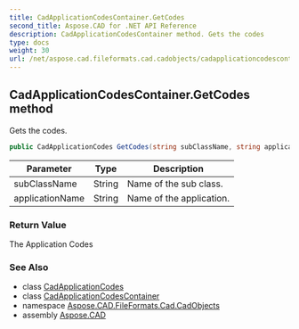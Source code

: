 ```yaml
---
title: CadApplicationCodesContainer.GetCodes
second_title: Aspose.CAD for .NET API Reference
description: CadApplicationCodesContainer method. Gets the codes
type: docs
weight: 30
url: /net/aspose.cad.fileformats.cad.cadobjects/cadapplicationcodescontainer/getcodes/
---
```

## CadApplicationCodesContainer.GetCodes method

Gets the codes.

```csharp
public CadApplicationCodes GetCodes(string subClassName, string applicationName)
```

| Parameter | Type | Description |
| --- | --- | --- |
| subClassName | String | Name of the sub class. |
| applicationName | String | Name of the application. |

### Return Value

The Application Codes

### See Also

* class [CadApplicationCodes](../../cadapplicationcodes/)
* class [CadApplicationCodesContainer](../)
* namespace [Aspose.CAD.FileFormats.Cad.CadObjects](../../cadapplicationcodescontainer/)
* assembly [Aspose.CAD](../../../)



